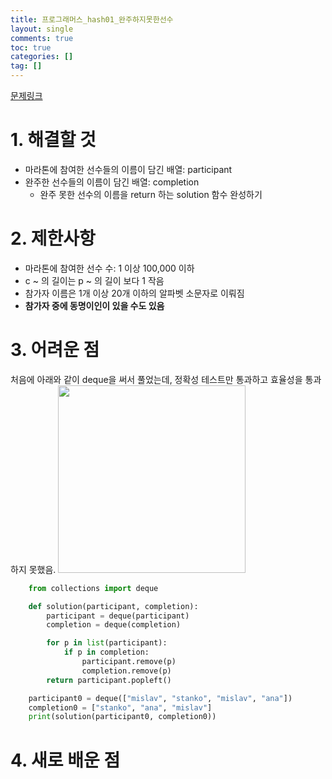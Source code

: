```yaml
---
title: 프로그래머스_hash01_완주하지못한선수  
layout: single
comments: true
toc: true
categories: []
tag: []
---
```


[문제링크](https://school.programmers.co.kr/learn/courses/30/lessons/42576)

# 1. 해결할 것
- 마라톤에 참여한 선수들의 이름이 담긴 배열: participant
- 완주한 선수들의 이름이 담긴 배열: completion
    + 완주 못한 선수의 이름을 return 하는 solution 함수 완성하기

# 2. 제한사항
- 마라톤에 참여한 선수 수: 1 이상 100,000 이하
- c ~ 의 길이는 p ~ 의 길이 보다 1 작음
- 참가자 이름은 1개 이상 20개 이하의 알파벳 소문자로 이뤄짐
- **참가자 중에 동명이인이 있을 수도 있음**

# 3. 어려운 점
처음에 아래와 같이 deque을 써서 풀었는데, 정확성 테스트만 통과하고 효율성을 통과하지 못했음. 
<img src="https://icefoxand.github.io/codeddong/assets/images/post/1.png" width="300" height="300">

```python
    from collections import deque

    def solution(participant, completion):
        participant = deque(participant)
        completion = deque(completion)

        for p in list(participant):
            if p in completion:
                participant.remove(p)
                completion.remove(p)   
        return participant.popleft()

    participant0 = deque(["mislav", "stanko", "mislav", "ana"])
    completion0 = ["stanko", "ana", "mislav"]
    print(solution(participant0, completion0))
```

# 4. 새로 배운 점